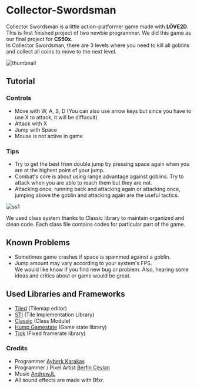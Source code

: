 # Collector-Swordsman
Collector Swordsman is a little action-platformer game made with **LÖVE2D**.  
This is first finished project of two newbie programmer. We did this game as our final project for **CS50x**.  
In Collector Swordsman, there are 3 levels where you need to kill all goblins and collect all coins to move to the next level.
  
![thumbnail](https://user-images.githubusercontent.com/70853421/142256766-3e1bff43-9aaa-41c1-93e1-ee1c7f91b8fa.PNG)

## Tutorial
### Controls
- Move with W, A, S, D (You can also use arrow keys but since you have to use X to attack, it will be diffucult)
- Attack with X
- Jump with Space
- Mouse is not active in game

### Tips
- Try to get the best from double jump by pressing space again when you are at the highest point of your jump.
- Combat's core is about using range advantage against goblins. Try to attack when you are able to reach them but they are not.
- Attacking once, running back and attacking again or attacking once, jumping above the goblin and attacking again are the useful tactics.

![ss1](https://user-images.githubusercontent.com/70853421/142256850-4f95dfd9-3ec7-4642-a844-993dfaf7da6b.PNG)

We used class system thanks to Classic library to maintain organized and clean code. Each class file contains codes for particular part of the game.

## Known Problems
- Sometimes game crashes if space is spammed against a goblin.
- Jump amount may vary according to your system's FPS.  
We would like know if you find new bug or problem. Also, hearing some ideas and critics about or game would be great.

## Used Libraries and Frameworks
- [Tiled](https://www.mapeditor.org/) (Tilemap editor)
- [STI](https://love2d.org/forums/viewtopic.php?t=76983) (Tile Implementation Library)
- [Classic](https://github.com/rxi/classic) (Class Module)
- [Hump Gamestate](https://github.com/vrld/hump) (Game state library)
- [Tick](https://github.com/bjornbytes/tick) (Fixed framerate library)

### Credits
- Programmer [Ayberk Karakaş](https://www.linkedin.com/in/ayberkkarakas/)  
- Programmer / Pixel Artist [Berfin Ceylan](https://www.linkedin.com/in/berfin-ceylan/)  
- Music [AndrewJL](https://pages.github.com/)  
- All sound effects are made with Bfxr.


